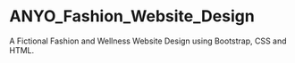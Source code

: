 # ANYO_Fashion_Website_Design
A Fictional Fashion and Wellness Website Design using Bootstrap, CSS and HTML.
